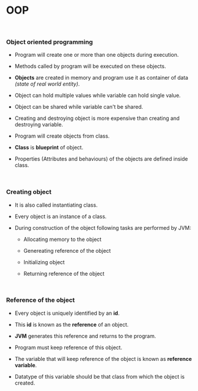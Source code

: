 # **OOP**

<br>

### **Object oriented programming**

+ Program will create one or more than one objects during execution.

+ Methods called by program will be executed on these objects.

+ **Objects** are created in memory and program use it as container of data _(state of real world entity)_.

+ Object can hold multiple values while variable can hold single value.

+ Object can be shared while variable can't be shared.

+ Creating and destroying object is more expensive than creating and destroying variable.

+ Program will create objects from class.

+ **Class** is **blueprint** of object.

+ Properties (Attributes and behaviours) of the objects are defined inside class.

<br>

### **Creating object**

+ It is also called instantiating class.

+ Every object is an instance of a class.

+ During construction of the object following tasks are performed by JVM:

  + Allocating memory to the object

  + Genereating reference of the object

  + Initializing object

  + Returning reference of the object

<br>

### **Reference of the object**

+ Every object is uniquely identified by an **id**.

+ This **id** is known as the **reference** of an object.

+ **JVM** generates this reference and returns to the program.

+ Program must keep reference of this object.

+ The variable that will keep reference of the object is known as **reference variable**.

+ Datatype of this variable should be that class from which the object is created.
